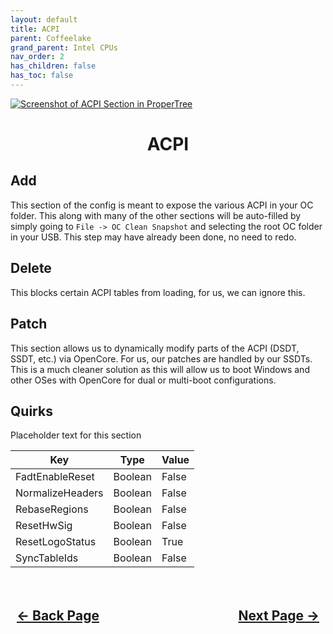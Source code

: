 ```yaml
---
layout: default
title: ACPI
parent: Coffeelake
grand_parent: Intel CPUs
nav_order: 2
has_children: false
has_toc: false
---
```


<style>
  .navigation-container {
    display: flex;
    justify-content: space-between;
    align-items: center;
    width: 100%;
  }
  
  .nav-button {
    margin: 10px;
  }

  .section-title{
    text-align: center
  }

  .key-title{
    text-align: left
  }
</style>

<a align="center" href=""><img src="../../../../assets/" alt="Screenshot of ACPI Section in ProperTree"></a>

<h1 class="section-title">ACPI</h1>

<h2 class="key-title">Add</h2>

This section of the config is meant to expose the various ACPI in your OC folder. This along with many of the other sections will be auto-filled by simply going to ``File -> OC Clean Snapshot`` and selecting the root OC folder in your USB. This step may have already been done, no need to redo.

<h2 class="key-title">Delete</h2>

This blocks certain ACPI tables from loading, for us, we can ignore this.

<h2 class="key-title">Patch</h2>

This section allows us to dynamically modify parts of the ACPI (DSDT, SSDT, etc.) via OpenCore. For us, our patches are handled by our SSDTs. This is a much cleaner solution as this will allow us to boot Windows and other OSes with OpenCore for dual or multi-boot configurations.

<h2 class="key-title">Quirks</h2>

Placeholder text for this section

| Key | Type | Value |
| --- | --- | --- |
| FadtEnableReset | Boolean | False |
| NormalizeHeaders | Boolean | False |
| RebaseRegions | Boolean | False |
| ResetHwSig | Boolean | False |
| ResetLogoStatus | Boolean | True |
| SyncTableIds | Boolean | False |

<h2 align="center">
  <br>
  <div class="navigation-container">
    <a class="nav-button" href="../01-Introduction/">&larr; Back Page</a>
    <a class="nav-button" href="../03-Booter/">Next Page &rarr;</a>
  </div>
  <br>
</h2>
